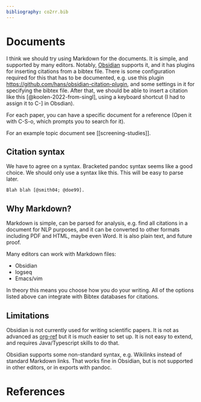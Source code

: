 ```yaml
---
bibliography: co2rr.bib
---
```


Documents
==================

I think we should try using Markdown for the documents. It is simple, and supported by many editors. Notably, [Obsidian](https://obsidian.md/) supports it, and it has plugins for inserting citations from a bibtex file. There is some configuration required for this that has to be documented, e.g. use this plugin https://github.com/hans/obsidian-citation-plugin, and some settings in it for specifying the bibtex file. After that, we should be able to insert a citation like this [@koolen-2022-from-singl], using a keyboard shortcut (I had to assign it to C-] in Obsdian).

For each paper, you can have a specific document for a reference (Open it with C-S-o, which prompts you to search for it).

For an example topic document see [[screening-studies]].

## Citation syntax

We have to agree on a syntax. Bracketed pandoc syntax seems like a good choice. We should only use a syntax like this. This will be easy to parse later.
```
Blah blah [@smith04; @doe99].
```

## Why Markdown?

Markdown is simple, can be parsed for analysis, e.g. find all citations in a document for NLP purposes, and it can be converted to other formats including PDF and HTML, maybe even Word. It is also plain text, and future proof.

Many editors can work with Markdown files:
- Obsidian
- logseq
- Emacs/vim

In theory this means you choose how you do your writing. All of the options listed above can integrate with Bibtex databases for citations.

## Limitations

Obsidian is not currently used for writing scientific papers. It is not as advanced as [org-ref](https://github.com/jkitchin/org-ref) but it is much easier to set up. It is not easy to extend, and requires Java/Typescript skills to do that.

Obsidian supports some non-standard syntax, e.g. Wikilinks instead of standard Markdown links. That works fine in Obsidian, but is not supported in other editors, or in exports with pandoc.


# References